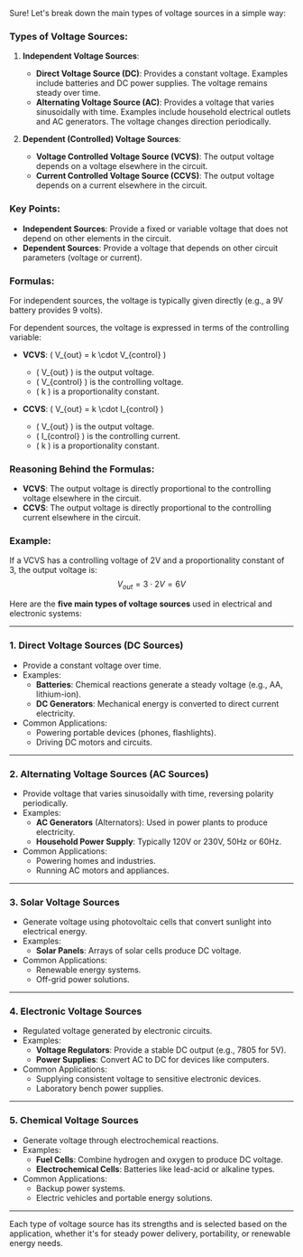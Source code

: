 Sure! Let's break down the main types of voltage sources in a simple way:

### Types of Voltage Sources:

1. **Independent Voltage Sources**:
   - **Direct Voltage Source (DC)**: Provides a constant voltage. Examples include batteries and DC power supplies. The voltage remains steady over time.
   - **Alternating Voltage Source (AC)**: Provides a voltage that varies sinusoidally with time. Examples include household electrical outlets and AC generators. The voltage changes direction periodically.

2. **Dependent (Controlled) Voltage Sources**:
   - **Voltage Controlled Voltage Source (VCVS)**: The output voltage depends on a voltage elsewhere in the circuit.
   - **Current Controlled Voltage Source (CCVS)**: The output voltage depends on a current elsewhere in the circuit.

### Key Points:
- **Independent Sources**: Provide a fixed or variable voltage that does not depend on other elements in the circuit.
- **Dependent Sources**: Provide a voltage that depends on other circuit parameters (voltage or current).

### Formulas:
For independent sources, the voltage is typically given directly (e.g., a 9V battery provides 9 volts).

For dependent sources, the voltage is expressed in terms of the controlling variable:
- **VCVS**: \( V_{out} = k \cdot V_{control} \)
  - \( V_{out} \) is the output voltage.
  - \( V_{control} \) is the controlling voltage.
  - \( k \) is a proportionality constant.

- **CCVS**: \( V_{out} = k \cdot I_{control} \)
  - \( V_{out} \) is the output voltage.
  - \( I_{control} \) is the controlling current.
  - \( k \) is a proportionality constant.

### Reasoning Behind the Formulas:
- **VCVS**: The output voltage is directly proportional to the controlling voltage elsewhere in the circuit.
- **CCVS**: The output voltage is directly proportional to the controlling current elsewhere in the circuit.

### Example:
If a VCVS has a controlling voltage of 2V and a proportionality constant of 3, the output voltage is:
$$
V_{out} = 3 \cdot 2V = 6V
$$

Here are the **five main types of voltage sources** used in electrical and electronic systems:

---

### **1. Direct Voltage Sources (DC Sources)**
   - Provide a constant voltage over time.
   - Examples:
     - **Batteries**: Chemical reactions generate a steady voltage (e.g., AA, lithium-ion).
     - **DC Generators**: Mechanical energy is converted to direct current electricity.
   - Common Applications:
     - Powering portable devices (phones, flashlights).
     - Driving DC motors and circuits.

---

### **2. Alternating Voltage Sources (AC Sources)**
   - Provide voltage that varies sinusoidally with time, reversing polarity periodically.
   - Examples:
     - **AC Generators** (Alternators): Used in power plants to produce electricity.
     - **Household Power Supply**: Typically 120V or 230V, 50Hz or 60Hz.
   - Common Applications:
     - Powering homes and industries.
     - Running AC motors and appliances.

---

### **3. Solar Voltage Sources**
   - Generate voltage using photovoltaic cells that convert sunlight into electrical energy.
   - Examples:
     - **Solar Panels**: Arrays of solar cells produce DC voltage.
   - Common Applications:
     - Renewable energy systems.
     - Off-grid power solutions.

---

### **4. Electronic Voltage Sources**
   - Regulated voltage generated by electronic circuits.
   - Examples:
     - **Voltage Regulators**: Provide a stable DC output (e.g., 7805 for 5V).
     - **Power Supplies**: Convert AC to DC for devices like computers.
   - Common Applications:
     - Supplying consistent voltage to sensitive electronic devices.
     - Laboratory bench power supplies.

---

### **5. Chemical Voltage Sources**
   - Generate voltage through electrochemical reactions.
   - Examples:
     - **Fuel Cells**: Combine hydrogen and oxygen to produce DC voltage.
     - **Electrochemical Cells**: Batteries like lead-acid or alkaline types.
   - Common Applications:
     - Backup power systems.
     - Electric vehicles and portable energy solutions.

---

Each type of voltage source has its strengths and is selected based on the application, whether it's for steady power delivery, portability, or renewable energy needs.
